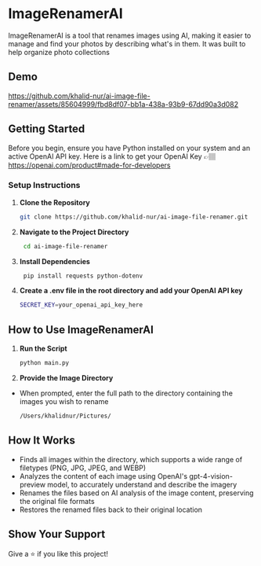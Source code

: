 
# ImageRenamerAI

ImageRenamerAI is a tool that renames images using AI, making it easier to manage and find your photos by describing what's in them. It was built to help organize photo collections

## Demo

https://github.com/khalid-nur/ai-image-file-renamer/assets/85604999/fbd8df07-bb1a-438a-93b9-67dd90a3d082

## Getting Started

Before you begin, ensure you have Python installed on your system and an active OpenAI API key. Here is a link to get your OpenAI Key 👉🏽 https://openai.com/product#made-for-developers

### Setup Instructions

1. **Clone the Repository**

   ```bash
   git clone https://github.com/khalid-nur/ai-image-file-renamer.git
   ```

2. **Navigate to the Project Directory**

   ```bash
    cd ai-image-file-renamer
   ```

3. **Install Dependencies**
   ```bash
    pip install requests python-dotenv
   ```
4. **Create a .env file in the root directory and add your OpenAI API key**

   ```bash
   SECRET_KEY=your_openai_api_key_here
   ```

## How to Use ImageRenamerAI

1.  **Run the Script**

    ```bash
    python main.py
    ```

2.  **Provide the Image Directory**

- When prompted, enter the full path to the directory containing the images you wish to rename

  ```bash
  /Users/khalidnur/Pictures/
  ```

## How It Works

- Finds all images within the directory, which supports a wide range of filetypes (PNG, JPG, JPEG, and WEBP)
- Analyzes the content of each image using OpenAI's gpt-4-vision-preview model, to accurately understand and describe the imagery
- Renames the files based on AI analysis of the image content, preserving the original file formats
- Restores the renamed files back to their original location

## Show Your Support

Give a ⭐️ if you like this project!

